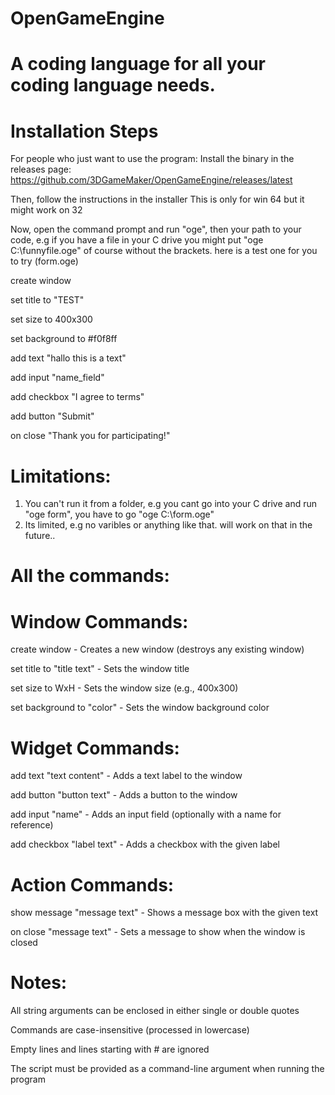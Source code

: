 # OpenGameEngine
A coding language for all your coding language needs.
=
# Installation Steps
For people who just want to use the program:
Install the binary in the releases page: 
https://github.com/3DGameMaker/OpenGameEngine/releases/latest

Then, follow the instructions in the installer
This is only for win 64 but it might work on 32

Now, open the command prompt and run "oge", then your path to your code,
e.g if you have a file in your C drive you might put 
"oge C:\funnyfile.oge"
of course without the brackets.
here is a test one for you to try (form.oge)

create window

set title to "TEST"

set size to 400x300

set background to #f0f8ff

add text "hallo this is a text"

add input "name_field"

add checkbox "I agree to terms"

add button "Submit"

on close "Thank you for participating!"

Limitations:
=
1. You can't run it from a folder,
e.g you cant go into your C drive and run "oge form", 
you have to go "oge C:\form.oge"
2. Its limited, e.g no varibles or anything like that. will work on that in the future..

All the commands:
=
Window Commands:
=
create window - Creates a new window (destroys any existing window)

set title to "title text" - Sets the window title

set size to WxH - Sets the window size (e.g., 400x300)

set background to "color" - Sets the window background color

Widget Commands:
=
add text "text content" - Adds a text label to the window

add button "button text" - Adds a button to the window

add input "name" - Adds an input field (optionally with a name for reference)

add checkbox "label text" - Adds a checkbox with the given label

Action Commands:
=
show message "message text" - Shows a message box with the given text

on close "message text" - Sets a message to show when the window is closed

Notes:
=
All string arguments can be enclosed in either single or double quotes

Commands are case-insensitive (processed in lowercase)

Empty lines and lines starting with # are ignored

The script must be provided as a command-line argument when running the program
